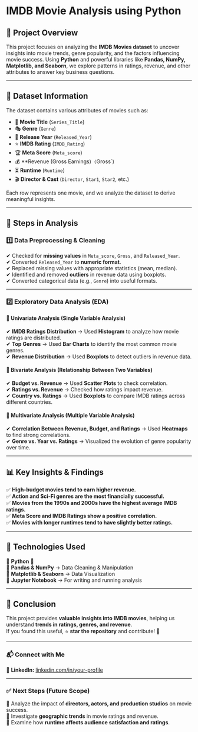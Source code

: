 # IMDB Movie Analysis using Python

## 📌 Project Overview  
This project focuses on analyzing the **IMDB Movies dataset** to uncover insights into movie trends, genre popularity, and the factors influencing movie success. Using **Python** and powerful libraries like **Pandas, NumPy, Matplotlib, and Seaborn**, we explore patterns in ratings, revenue, and other attributes to answer key business questions.

---

## 📂 Dataset Information  
The dataset contains various attributes of movies such as:
- 🎥 **Movie Title** (`Series_Title`)
- 🎭 **Genre** (`Genre`)
- 📆 **Release Year** (`Released_Year`)
- ⭐ **IMDB Rating** (`IMDB_Rating`)
- 🏆 **Meta Score** (`Meta_score`)
- 💰 **Revenue (Gross Earnings)` (`Gross`)
- ⏳ **Runtime** (`Runtime`)
- 🎬 **Director & Cast** (`Director`, `Star1`, `Star2`, etc.)

Each row represents one movie, and we analyze the dataset to derive meaningful insights.

---

## 🚀 Steps in Analysis  

### 1️⃣ Data Preprocessing & Cleaning  
✔ Checked for **missing values** in `Meta_score`, `Gross`, and `Released_Year`.  
✔ Converted `Released_Year` to **numeric format**.  
✔ Replaced missing values with appropriate statistics (mean, median).  
✔ Identified and removed **outliers** in revenue data using boxplots.  
✔ Converted categorical data (e.g., `Genre`) into useful formats.  

---

### 2️⃣ Exploratory Data Analysis (EDA)  

#### 📌 **Univariate Analysis** (Single Variable Analysis)  
✔ **IMDB Ratings Distribution** → Used **Histogram** to analyze how movie ratings are distributed.  
✔ **Top Genres** → Used **Bar Charts** to identify the most common movie genres.  
✔ **Revenue Distribution** → Used **Boxplots** to detect outliers in revenue data.  

#### 📌 **Bivariate Analysis** (Relationship Between Two Variables)  
✔ **Budget vs. Revenue** → Used **Scatter Plots** to check correlation.  
✔ **Ratings vs. Revenue** → Checked how ratings impact revenue.  
✔ **Country vs. Ratings** → Used **Boxplots** to compare IMDB ratings across different countries.  

#### 📌 **Multivariate Analysis** (Multiple Variable Analysis)  
✔ **Correlation Between Revenue, Budget, and Ratings** → Used **Heatmaps** to find strong correlations.  
✔ **Genre vs. Year vs. Ratings** → Visualized the evolution of genre popularity over time.  

---

## 📊 Key Insights & Findings  
✅ **High-budget movies tend to earn higher revenue.**  
✅ **Action and Sci-Fi genres are the most financially successful.**  
✅ **Movies from the 1990s and 2000s have the highest average IMDB ratings.**  
✅ **Meta Score and IMDB Ratings show a positive correlation.**  
✅ **Movies with longer runtimes tend to have slightly better ratings.**  

---

## 📌 Technologies Used  
🔹 **Python** 🐍  
🔹 **Pandas & NumPy** → Data Cleaning & Manipulation  
🔹 **Matplotlib & Seaborn** → Data Visualization  
🔹 **Jupyter Notebook** → For writing and running analysis  

---
## 📢 Conclusion  
This project provides **valuable insights into IMDB movies**, helping us understand **trends in ratings, genres, and revenue**.  
If you found this useful, ⭐ **star the repository** and contribute! 🚀  

---

### 📬 Connect with Me    
🔗 **LinkedIn:** [linkedin.com/in/your-profile](www.linkedin.com/in/abhishek-bishnoi-769baa2a8)  

---

### ✅ **Next Steps (Future Scope)**  
📌 Analyze the impact of **directors, actors, and production studios** on movie success.  
📌 Investigate **geographic trends** in movie ratings and revenue.  
📌 Examine how **runtime affects audience satisfaction and ratings**.  

